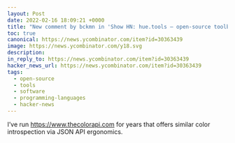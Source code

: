```yaml
---
layout: Post
date: 2022-02-16 18:09:21 +0000
title: "New comment by bckmn in 'Show HN: hue.tools – open-source toolbox for colors'"
toc: true
canonical: https://news.ycombinator.com/item?id=30363439
image: https://news.ycombinator.com/y18.svg
description: 
in_reply_to: https://news.ycombinator.com/item?id=30363439
hacker_news_url: https://news.ycombinator.com/item?id=30363439
tags:
  - open-source
  - tools
  - software
  - programming-languages
  - hacker-news
---
```



<p>I’ve run <a href="https://www.thecolorapi.com" rel="nofollow">https://www.thecolorapi.com</a> for years that offers similar color introspection via JSON API ergonomics.</p>
